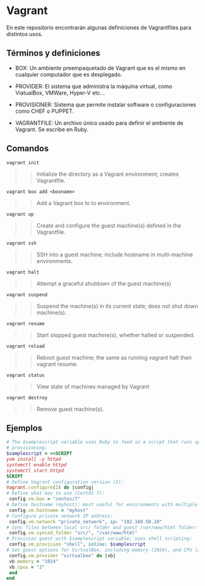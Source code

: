 # Vagrant

En este repositorio encontrarán algunas definiciones de Vagrantfiles para distintos usos.

## Términos y definiciones

* BOX: Un ambiente preempaquetado de Vagrant que es el mismo en cualquier computador que es desplegado.

* PROVIDER: El sistema que administra la máquina virtual, como ViatualBox, VMWare, Hyper-V etc...

* PROVISIONER: Sistema que permite instalar software o configuraciones como CHEF o PUPPET.

* VAGRANTFILE: Un archivo único usado para definir el ambiente de Vagrant. Se escribe en Ruby.

## Comandos

`vagrant init`
>> Initialize the directory as a Vagrant environment; creates Vagrantfile.

`vagrant box add <boxname>`
>> Add a Vagrant box to to environment.

`vagrant up`
>> Create and configure the guest machine(s) defined in the Vagrantfile.

`vagrant ssh`
>> SSH into a guest machine; include hostname in multi-machine environments.

`vagrant halt`
>> Attempt a graceful shutdown of the guest machine(s)

`vagrant suspend`
>> Suspend the machine(s) in its current state; does not shut down machine(s).

`vagrant resume`
>> Start stopped guest machine(s), whether halted or suspended.

`vagrant reload`
>> Reboot guest machine; the same as running vagrant halt then vagrant resume.

`vagrant status`
>> View state of machines managed by Vagrant

`vagrant destroy`
>> Remove guest machine(s).

## Ejemplos

```Ruby
# The $samplescript variable uses Ruby to feed in a script that runs upon
# provisioning:
$samplescript = <<SCRIPT
yum install -y httpd
systemctl enable httpd
systemctl start httpd
SCRIPT
# Define Vagrant configuration version (2):
Vagrant.configure(2) do |config|
# Define what box to use (CentOS 7):
 config.vm.box = "centos/7"
# Define hostname (myhost); most useful for environments with multiple guests:
 config.vm.hostname = "myhost"
# Configure private network IP address:
 config.vm.network "private_network", ip: "192.168.50.10"
# Sync files between local src/ folder and guest /var/www/html folder:
 config.vm.synced_folder "src/", "/var/www/html"
# Provision guest with $samplescript variable; uses shell scripting:
 config.vm.provision "shell", inline: $samplescript
# Set guest options for VirtualBox, including memory (1024), and CPU (2):
 config.vm.provider "virtualbox" do |vb|
 vb.memory = "1024"
 vb.cpus = "2"
 end
end
```

